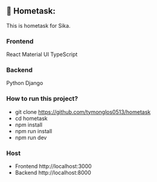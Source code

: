 ## 💫 Hometask:
This is hometask for Sika.

### Frontend ###
React
Material UI
TypeScript

### Backend ###
Python
Django

### How to run this project?
- git clone https://github.com/tymonglos0513/hometask
- cd hometask
- npm install
- npm run install
- npm run dev

### Host ###
- Frontend
  http://localhost:3000
- Backend
  http://localhost:8000
